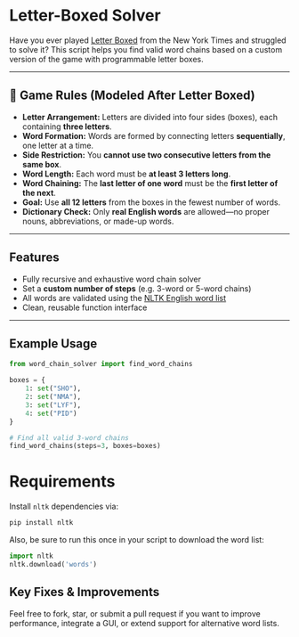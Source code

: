 # Letter-Boxed Solver

Have you ever played [Letter Boxed](https://www.nytimes.com/puzzles/letter-boxed) from the New York Times and struggled to solve it? This script helps you find valid word chains based on a custom version of the game with programmable letter boxes.

---

## 🧩 Game Rules (Modeled After Letter Boxed)

- **Letter Arrangement:** Letters are divided into four sides (boxes), each containing **three letters**.
- **Word Formation:** Words are formed by connecting letters **sequentially**, one letter at a time.
- **Side Restriction:** You **cannot use two consecutive letters from the same box**.
- **Word Length:** Each word must be **at least 3 letters long**.
- **Word Chaining:** The **last letter of one word** must be the **first letter of the next**.
- **Goal:** Use **all 12 letters** from the boxes in the fewest number of words.
- **Dictionary Check:** Only **real English words** are allowed—no proper nouns, abbreviations, or made-up words.

---

## Features

- Fully recursive and exhaustive word chain solver
- Set a **custom number of steps** (e.g. 3-word or 5-word chains)
- All words are validated using the [NLTK English word list](https://www.nltk.org/)
- Clean, reusable function interface

---

## Example Usage

```python
from word_chain_solver import find_word_chains

boxes = {
    1: set("SHO"),
    2: set("NMA"),
    3: set("LYF"),
    4: set("PID")
}

# Find all valid 3-word chains
find_word_chains(steps=3, boxes=boxes)
```

# Requirements
Install `nltk` dependencies via:

```python
pip install nltk
```

Also, be sure to run this once in your script to download the word list:
```python
import nltk
nltk.download('words')
```

## Key Fixes & Improvements

Feel free to fork, star, or submit a pull request if you want to improve performance, integrate a GUI, or extend support for alternative word lists.
